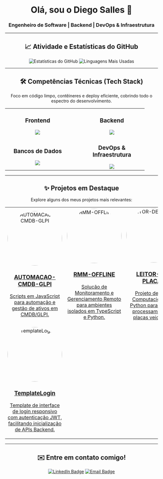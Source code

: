 <div align="center">
    
# Olá, sou o Diego Salles 👋
    
### Engenheiro de Software | Backend | DevOps & Infraestrutura
    
</div>

---

<div align="center">

## 📈 Atividade e Estatísticas do GitHub

<p>
  
  <img align="center" src="https://github-readme-stats.vercel.app/api?username=piegosalles10kk&show_icons=true&theme=transparent&hide_border=true&rank_icon=github" alt="Estatísticas do GitHub"/>
  <img align="center" src="https://github-readme-stats.vercel.app/api/top-langs/?username=piegosalles10kk&layout=compact&theme=transparent&hide_border=true" alt="Linguagens Mais Usadas"/>
</p>
    
</div>

<div align="center">

-----

## 🛠️ Competências Técnicas (Tech Stack)

<p align="center">
    Foco em código limpo, contêineres e deploy eficiente, cobrindo todo o espectro do desenvolvimento.
</p>

<table width="100%" align="center" style="border-collapse: collapse; border-spacing: 0;">
    <tr>
        <td width="50%" align="center" style="padding-right: 5%;"> 
            <h3>Frontend</h3>
                <a href="https://skillicons.dev" target="_blank">
                <img src="https://skillicons.dev/icons?i=html,css,js,ts,react,nextjs,angular" />
                </a>
        </td>
        <td width="50%" align="center" style="padding-left: 5%;">
            <h3>Backend</h3>
                <a href="https://skillicons.dev" target="_blank">
                <img src="https://skillicons.dev/icons?i=nodejs,express,python,flask,java,spring,ruby,rails" />
                </a>
        </td>
    </tr>
    <tr>
        <td width="50%" align="center" style="padding-right: 5%;">
            <h3>Bancos de Dados</h3>
                <a href="https://skillicons.dev" target="_blank">
                <img src="https://skillicons.dev/icons?i=postgres,mysql,mongodb,redis,sqlite,graphql" />
                </a>
        </td>
        <td width="50%" align="center" style="padding-left: 5%;">
            <h3>DevOps & Infraestrutura</h3>
                <a href="https://skillicons.dev" target="_blank">
                <img src="https://skillicons.dev/icons?i=aws,azure,docker,kubernetes,linux,git,githubactions" />
                </a>
        </td>
    </tr>
</table>

</div>

-----

<div align="center">

## ✨ Projetos em Destaque

<p>Explore alguns dos meus projetos mais relevantes:</p>

<table width="100%">
  <tr width="100%">
    <td width="33%" align="center">
      <a href="https://github.com/piegosalles10kk/AUTOMACAO-CMDB-GLPI">
        <img src="https://i.postimg.cc/mDCNtSwd/logo-api.png" alt="AUTOMACAO-CMDB-GLPI" width="180" height="180" style="border-radius: 50%;">
        <h3>AUTOMACAO-CMDB-GLPI</h3>
        <p>Scripts em JavaScript para automação e gestão de ativos em CMDB/GLPI.</p>
      </a>
    </td>
    <td width="33%" align="center">
      <a href="https://github.com/piegosalles10kk/RMM-OFFLINE">
        <img src="https://i.postimg.cc/7Y8P3nNB/logo-rmm.png" alt="RMM-OFFLINE" width="180" height="180" style="border-radius: 50%;">
        <h3>RMM-OFFLINE</h3>
        <p>Solução de Monitoramento e Gerenciamento Remoto para ambientes isolados em TypeScript e Python.</p>
      </a>
    </td>
    <td width="33%" align="center">
      <a href="https://github.com/piegosalles10kk/LEITOR-DE-PLACAS">
        <img src="https://i.postimg.cc/8c3ZvCvx/logo-leitor-de-placas.png" alt="LEITOR-DE-PLACAS" width="180" height="180" style="border-radius: 50%;">
        <h3>LEITOR-DE-PLACAS</h3>
        <p>Projeto de Visão Computacional em Python para leitura e processamento de placas veiculares.</p>
      </a>
    </td>
  </tr>
  
  <tr width="100%">
    <td width="33%" align="center">
      <a href="https://github.com/piegosalles10kk/TemplateLogin">
        <img src="https://i.postimg.cc/rFZDSrKC/logo-login.png" alt="TemplateLogin" width="180" height="180" style="border-radius: 50%;">
        <h3>TemplateLogin</h3>
        <p>Template de interface de login responsivo com autenticação JWT, facilitando inicialização de APIs Backend.</p>
      </a>
    </td>
  </tr>
</table>
    
</div>

----

<div align="center">
    
## ✉️ Entre em contato comigo!
    
<p>
  <a href="https://www.linkedin.com/in/diego-salles-teixeira/" target="_blank"><img src="https://img.shields.io/badge/LinkedIn-0A66C2?style=for-the-badge&logo=linkedin&logoColor=white" alt="LinkedIn Badge"/></a>
  <a href="mailto:diegosalles@live.com"><img src="https://img.shields.io/badge/Email-D14836?style=for-the-badge&logo=outlook&logoColor=white" alt="Email Badge"/></a>
</p>
    
</div>
